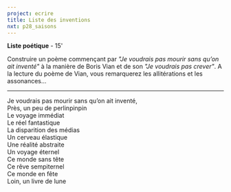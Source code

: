 ```yaml
---
project: ecrire
title: Liste des inventions
nxt: p28_saisons
---
```


**Liste poétique** - 15'

Construire un poème commençant par *"Je voudrais pas mourir sans qu’on ait inventé"* à la manière de Boris Vian et de son *"Je voudrais pas crever"*. A la lecture du poème de Vian, vous remarquerez les allitérations et les assonances...

---

Je voudrais pas mourir sans qu’on ait inventé,  
Près, un peu de perlinpinpin  
Le voyage immédiat  
Le réel fantastique  
La disparition des médias  
Un cerveau élastique  
Une réalité abstraite  
Un voyage éternel  
Ce monde sans tête  
Ce rêve sempiternel  
Ce monde en fête  
Loin, un livre de lune